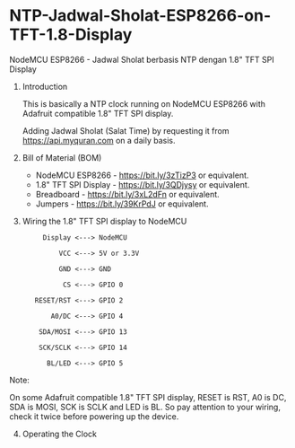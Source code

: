 # NTP-Jadwal-Sholat-ESP8266-on-TFT-1.8-Display
NodeMCU ESP8266 - Jadwal Sholat berbasis NTP dengan 1.8" TFT SPI Display

1. Introduction

    This is basically a NTP clock running on NodeMCU ESP8266 with Adafruit compatible 1.8" TFT SPI display. 
    
    Adding Jadwal Sholat (Salat Time) by requesting it from https://api.myquran.com on a daily basis.


2. Bill of Material (BOM)
   - NodeMCU ESP8266        - https://bit.ly/3zTizP3 or equivalent. 
   - 1.8" TFT SPI Display   - https://bit.ly/3QDjysy or equivalent. 
   - Breadboard             - https://bit.ly/3xL2dFn or equivalent. 
   - Jumpers                - https://bit.ly/39KrPdJ or equivalent. 


3. Wiring the 1.8" TFT SPI display to NodeMCU

            Display <---> NodeMCU

                VCC <---> 5V or 3.3V

                GND <---> GND

                 CS <---> GPIO 0
        
          RESET/RST <---> GPIO 2

              A0/DC <---> GPIO 4

           SDA/MOSI <---> GPIO 13

           SCK/SCLK <---> GPIO 14

             BL/LED <---> GPIO 5
        
Note:

On some Adafruit compatible 1.8" TFT SPI display, RESET is RST, A0 is DC, SDA is MOSI, SCK is SCLK and LED is BL. So pay attention to your wiring, check it twice before powering up the device. 

4. Operating the Clock




